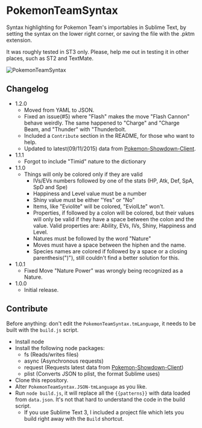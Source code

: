 # PokemonTeamSyntax

Syntax highlighting for Pokemon Team's importables in Sublime Text, by setting the syntax on the lower right corner, or saving the file with the .pktm extension.

It was roughly tested in ST3 only. Please, help me out in testing it in other places, such as ST2 and TextMate.

![PokemonTeamSyntax](https://cloud.githubusercontent.com/assets/2235293/11000535/81dacc32-8489-11e5-8d42-ce2d16bf2370.png)

## Changelog
- 1.2.0
  - Moved from YAML to JSON.
  - Fixed an issue(#5) where "Flash" makes the move "Flash Cannon" behave weirdly. The same happened to "Charge" and "Charge Beam, and "Thunder" with "Thunderbolt.
  - Included a ``Contribute`` section in the README, for those who want to help.
  - Updated to latest(09/11/2015) data from [Pokemon-Showdown-Client](https://github.com/Zarel/Pokemon-Showdown-Client).
- 1.1.1
  - Forgot to include "Timid" nature to the dictionary
- 1.1.0
  - Things will only be colored only if they are valid
    - IVs/EVs numbers followed by one of the stats (HP, Atk, Def, SpA, SpD and Spe)
    - Happiness and Level value must be a number
    - Shiny value must be either "Yes" or "No"
    - Items, like "Eviolite" will be colored, "EvioILte" won't.
    - Properties, if followed by a colon will be colored, but their values will only be valid if they have a space between the colon and the value. Valid properties are: Ability, EVs, IVs, Shiny, Happiness and Level.
    - Natures must be followed by the word "Nature"
    - Moves must have a space between the hiphen and the name.
    - Species names are colored if followed by a space or a closing parenthesis(")"), still couldn't find a better solution for this.
- 1.0.1
  - Fixed Move "Nature Power" was wrongly being recognized as a Nature.
- 1.0.0
  - Initial release.

## Contribute

Before anything: don't edit the ``PokemonTeamSyntax.tmLanguage``, it needs to be built with the ``build.js`` script.

- Install node
- Install the following node packages:
  - fs (Reads/writes files)
  - async (Asynchronous requests)
  - request (Requests latest data from [Pokemon-Showdown-Client](https://github.com/Zarel/Pokemon-Showdown-Client))
  - plist (Converts JSON to plist, the format Sublime uses)
- Clone this repository.
- Alter ``PokemonTeamSyntax.JSON-tmLanguage`` as you like.
- Run ``node build.js``, it will replace all the ``{{patterns}}`` with data loaded from ``data.json``. It's not that hard to understand the code in the build script.
  - If you use Sublime Text 3, I included a project file which lets you build right away with the ``Build`` shortcut.